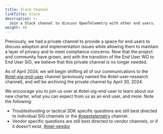 ```yaml
---
title: Slack Channel
linkTitle: Slack
description: >-
  Join a Slack channel to discuss OpenTelemetry with other end users.
weight: 40
---
```


Previously, we had a private channel to provide a space for end users to discuss 
adoption and implementation issues while allowing them to maintain a layer of 
privacy and to meet compliance concerns. Now that the project and community have 
grown, and with the transition of the End User WG to End User SIG, we believe 
that this private channel is no longer needed.

As of April 2024, we will begin shifting all of our communications to the [#otel-sig-end-user](https://cloud-native.slack.com/archives/C01RT3MSWGZ) channel (previously named the #otel-user-research  channel), and will be archiving the 
private channel by April 30, 2024. 

We encourage you to join us over at #otel-sig-end-user to learn about our new 
charter, what you can expect from us as an end user, and more. Note the 
following: 

- Troubleshooting or tactical SDK specific questions are still best directed to
  individual SIG channels or the
  [#opentelemetry](https://cloud-native.slack.com/archives/CJFCJHG4Q) channel.
- Vendor specific questions are still best directed to vendor channels, or if it
  doesn’t exist, 
  [#otel-vendor](https://cloud-native.slack.com/archives/C031SAMGV2A)

[code of conduct]:
  https://github.com/open-telemetry/community/blob/main/working-groups/end-user/discussion-group-code-of-conduct.md

